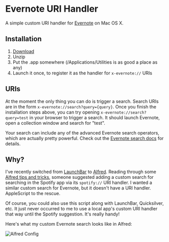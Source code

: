 Evernote URI Handler
====================

A simple custom URI handler for [Evernote][] on Mac OS X.

Installation
------------

1. [Download][]
2. Unzip
3. Put the .app somewhere (/Applications/Utilities is as good a place as any)
4. Launch it once, to register it as the handler for `x-evernote://` URIs

URIs
----

At the moment the only thing you can do is trigger a search. Search URIs are in
the form `x-evernote://search?query={query}`. Once you finish the installation
steps above, you can try opening `x-evernote://search?query=test` in your
browser to trigger a search. It should launch Evernote, open a collection window
and search for "test".

Your search can include any of the advanced Evernote search operators, which are
actually pretty powerful. Check out the [Evernote search docs][] for details.

Why?
---

I've recently switched from [LaunchBar][] to [Alfred][]. Reading through some
[Alfred tips and tricks][], someone suggested adding a custom search for searching
in the Spotify app via its `spotify://` URI handler. I wanted a similar custom
search for Evernote, but it doesn't have a URI handler. AppleScript to the
rescue.

Of course, you could also use this script along with LaunchBar, Quicksilver,
etc. It just never occurred to me to use a local app's custom URI handler that
way until the Spotify suggestion. It's really handy!

Here's what my custom Evernote search looks like in Alfred:

![Alfred Config](Evernote-URI-Handler/raw/master/images/alfred.png)


[Download]: Evernote-URI-Handler/zipball/master
[Alfred]: http://alfredapp.com
[Alfred tips and tricks]: http://alfredtips.tumblr.com/
[Evernote]: http://evernote.com
[Evernote search docs]: http://www.evernote.com/about/kb/article/advanced-search
[LaunchBar]: http://www.obdev.at/products/launchbar/

